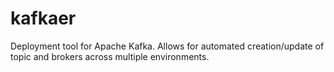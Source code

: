 # kafkaer
Deployment tool for Apache Kafka. Allows for automated creation/update of topic and brokers across multiple environments.
